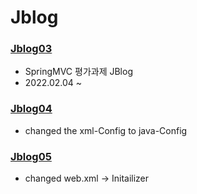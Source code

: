 # Jblog
### [Jblog03](https://github.com/luster1031/jblog/tree/master/jblog/jblog03)
+ SpringMVC 평가과제 JBlog 
+ 2022.02.04 ~
### [Jblog04](https://github.com/luster1031/JAVA_Expert_courses_Practice/tree/master/jblog/jblog04)
+ changed the xml-Config to java-Config
### [Jblog05](https://github.com/luster1031/JAVA_Expert_courses_Practice/tree/master/jblog/jblog05)
+ changed web.xml -> Initailizer
